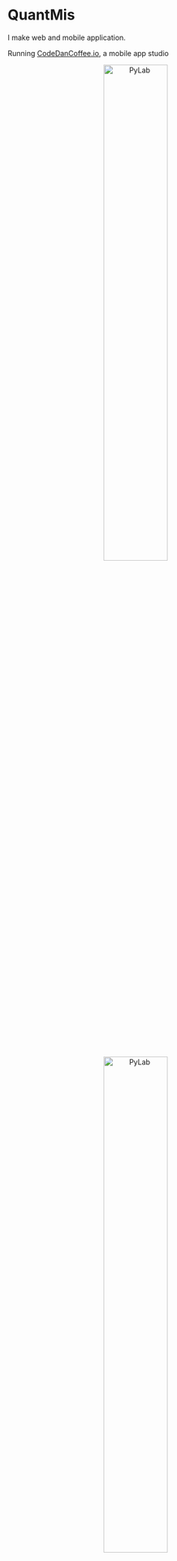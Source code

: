 # QuantMis
I make web and mobile application.

Running [CodeDanCoffee.io](https://codedancoffee.io), a mobile app studio

<!--- ![SaltyAom's Raiden Shogun cosplay](https://github.com/SaltyAom/SaltyAom/assets/35027979/a5fb5435-79a2-4dc7-9eb8-dd6c8af5969e) --->

<!--- <img src=https://github.com/SaltyAom/SaltyAom/assets/35027979/68725802-2675-4a11-ad45-eb1bcc3e5827 alt="SaltyAom's Nightingale cosplay" /> --->

<!--- <img src=https://github.com/SaltyAom/SaltyAom/assets/35027979/0ad0cf6f-cfdc-4450-9113-d0b31342b907 alt="SaltyAom's Haruna cosplay" /> --->

<p align=center>
  <img src=https://codedancoffee.io/assets/pylab.png alt="PyLab" width="50%" />
  <img src=https://codedancoffee.io/assets/pylab.png alt="PyLab" width="50%" />
</p>
<br />

<p align=center>
  <a href="https://skillicons.dev">
    <img src="https://skillicons.dev/icons?i=typescript,vue,php,laravel,dart,flutter,swift,swiftui" />
  </a>
</p>

<br />

---

## Stuff I made
- [PyLab](https://elysiajs.com): Ergonomic framework for Humans
- [MathGo](https://niku.saltyaom.com): Effortlessly compose your Flutter UI for humans.
- [Malaysia Prayer Time](https://github.com/saltyaom/mobius) - GraphQL schema to TypeScript without code generation
